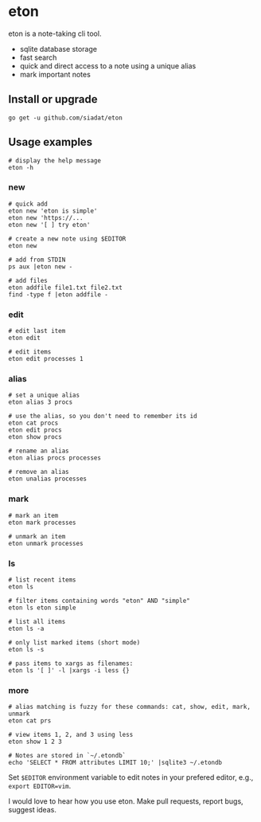 # eton

eton is a note-taking cli tool.

  * sqlite database storage
  * fast search
  * quick and direct access to a note using a unique alias
  * mark important notes

## Install or upgrade

    go get -u github.com/siadat/eton

## Usage examples

```shell
# display the help message
eton -h
```

### new

```shell
# quick add
eton new 'eton is simple'
eton new 'https://...
eton new '[ ] try eton'

# create a new note using $EDITOR
eton new

# add from STDIN
ps aux |eton new -

# add files
eton addfile file1.txt file2.txt
find -type f |eton addfile -
```

### edit

```shell
# edit last item
eton edit

# edit items
eton edit processes 1
```

### alias

```shell
# set a unique alias
eton alias 3 procs

# use the alias, so you don't need to remember its id
eton cat procs
eton edit procs
eton show procs

# rename an alias
eton alias procs processes

# remove an alias
eton unalias processes
```

### mark

```shell
# mark an item
eton mark processes

# unmark an item
eton unmark processes
```

### ls

```shell
# list recent items
eton ls

# filter items containing words "eton" AND "simple"
eton ls eton simple

# list all items
eton ls -a

# only list marked items (short mode)
eton ls -s

# pass items to xargs as filenames:
eton ls '[ ]' -l |xargs -i less {}
```

### more

```shell
# alias matching is fuzzy for these commands: cat, show, edit, mark, unmark
eton cat prs

# view items 1, 2, and 3 using less
eton show 1 2 3

# Notes are stored in `~/.etondb`
echo 'SELECT * FROM attributes LIMIT 10;' |sqlite3 ~/.etondb
```

Set `$EDITOR` environment variable to edit notes in your prefered editor, e.g., `export EDITOR=vim`.

I would love to hear how you use eton. Make pull requests, report bugs, suggest ideas.

